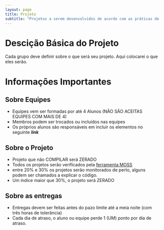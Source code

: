 ```yaml
---
layout: page
title: Projeto
subtitle: "Projetos a serem desenvolvidos de acordo com as práticas de ES"
---
```



# Descição Básica do Projeto

Cada grupo deve definir sobre o que será seu projeto. Aqui colocarei o que eles serão.

# Informações Importantes

## Sobre Equipes

- Equipes vem ser formadas por até 4 Alunos (NÃO SÃO ACEITAS EQUIPES COM MAIS DE 4)
- Membros podem ser trocados ou incluídos nas equipes
- Os próprios alunos são responsáveis em incluir os elementos no seguinte ***link***

## Sobre o Projeto

- Projeto que não COMPILAR será ZERADO
- Todos os projetos serão verificados pela [ferramenta MOSS](https://theory.stanford.edu/~aiken/moss/)
- entre 20% e 30% os projetos serão monitorados de perto, alguns podem ser chamados a explicar o código.
- Um índice maior que 30%, o projeto será ZERADO

## Sobre as entregas

- Entregas devem ser feitas antes do pazo limite até a meia noite (com três horas de tolerância)
- Cada dia de atraso, o aluno ou equipe perde 1 (UM) ponto por dia de atraso. 
